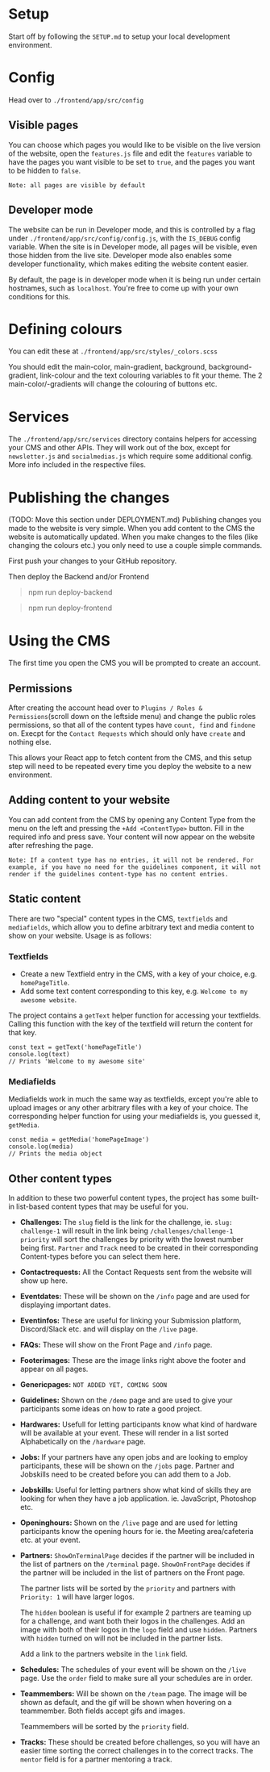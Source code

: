# Setup

Start off by following the `SETUP.md` to setup your local development environment.

# Config

Head over to `./frontend/app/src/config`

## Visible pages

You can choose which pages you would like to be visible on the live version of the website, open the `features.js` file and edit the `features` variable to have the pages you want visible to be set to `true`, and the pages you want to be hidden to `false`.

`Note: all pages are visible by default`

## Developer mode

The website can be run in Developer mode, and this is controlled by a flag under `./frontend/app/src/config/config.js`, with the `IS_DEBUG` config variable. When the site is in Developer mode, all pages will be visible, even those hidden from the live site. Developer mode also enables some developer functionality, which makes editing the website content easier.

By default, the page is in developer mode when it is being run under certain hostnames, such as `localhost`. You're free to come up with your own conditions for this.

# Defining colours

You can edit these at `./frontend/app/src/styles/_colors.scss`

You should edit the main-color, main-gradient, background, background-gradient, link-colour and the text colouring variables to fit your theme. The 2 main-color/-gradients will change the colouring of buttons etc.

# Services

The `./frontend/app/src/services` directory contains helpers for accessing your CMS and other APIs. They will work out of the box, except for `newsletter.js` and `socialmedias.js` which require some additional config. More info included in the respective files.

# Publishing the changes

(TODO: Move this section under DEPLOYMENT.md)
Publishing changes you made to the website is very simple. When you add content to the CMS the website is automatically updated. When you make changes to the files (like changing the colours etc.) you only need to use a couple simple commands.

First push your changes to your GitHub repository.

Then deploy the Backend and/or Frontend

> npm run deploy-backend

> npm run deploy-frontend

# Using the CMS

The first time you open the CMS you will be prompted to create an account.

## Permissions

After creating the account head over to `Plugins / Roles & Permissions`(scroll down on the leftside menu) and change the public roles permissions, so that all of the content types have `count, find` and `findone` on. Execpt for the `Contact Requests` which should only have `create` and nothing else. 

This allows your React app to fetch content from the CMS, and this setup step will need to be repeated every time you deploy the website to a new environment.

## Adding content to your website

You can add content from the CMS by opening any Content Type from the menu on the left and pressing the `+Add <ContentType>` button. Fill in the required info and press save. Your content will now appear on the website after refreshing the page.

`Note: If a content type has no entries, it will not be rendered. For example, if you have no need for the guidelines component, it will not render if the guidelines content-type has no content entries.`

## Static content

There are two "special" content types in the CMS, `textfields` and `mediafields`, which allow you to define arbitrary text and media content to show on your website. Usage is as follows: 

### Textfields

- Create a new Textfield entry in the CMS, with a key of your choice, e.g. `homePageTitle`.
- Add some text content corresponding to this key, e.g. `Welcome to my awesome website`.

The project contains a `getText` helper function for accessing your textfields. Calling this function with the key of the textfield will return the content for that key.

```
const text = getText('homePageTitle')
console.log(text)
// Prints 'Welcome to my awesome site'
```

### Mediafields 

Mediafields work in much the same way as textfields, except you're able to upload images or any other arbitrary files with a key of your choice. The corresponding helper function for using your mediafields is, you guessed it, `getMedia`. 

```
const media = getMedia('homePageImage')
console.log(media)
// Prints the media object
```

## Other content types

In addition to these two powerful content types, the project has some built-in list-based content types that may be useful for you.

-   **Challenges:**
    The `slug` field is the link for the challenge, ie. `slug: challenge-1` will result in the link being `/challenges/challenge-1` `priority` will sort the challenges by priority with the lowest number being first. `Partner` and `Track` need to be created in their corresponding Content-types before you can select them here.

-   **Contactrequests:**
    All the Contact Requests sent from the website will show up here.

-   **Eventdates:**
    These will be shown on the `/info` page and are used for displaying important dates.

-   **Eventinfos:**
    These are useful for linking your Submission platform, Discord/Slack etc. and will display on the `/live` page.

-   **FAQs:**
    These will show on the Front Page and `/info` page.

-   **Footerimages:**
    These are the image links right above the footer and appear on all pages.

-   **Genericpages:**
    `NOT ADDED YET, COMING SOON`

-   **Guidelines:**
    Shown on the `/demo` page and are used to give your participants some ideas on how to rate a good project.

-   **Hardwares:**
    Usefull for letting participants know what kind of hardware will be available at your event. These will render in a list sorted Alphabetically on the `/hardware` page.

-   **Jobs:**
    If your partners have any open jobs and are looking to employ participants, these will be shown on the `/jobs` page. Partner and Jobskills need to be created before you can add them to a Job.

-   **Jobskills:**
    Useful for letting partners show what kind of skills they are looking for when they have a job application. ie. JavaScript, Photoshop etc.

-   **Openinghours:**
    Shown on the `/live` page and are used for letting participants know the opening hours for ie. the Meeting area/cafeteria etc. at your event.

-   **Partners:**
    `ShowOnTerminalPage` decides if the partner will be included in the list of partners on the `/terminal` page.
    `ShowOnFrontPage` decides if the partner will be included in the list of partners on the Front page.

    The partner lists will be sorted by the `priority` and partners with `Priority: 1` will have larger logos.

    The `hidden` boolean is useful if for example 2 partners are teaming up for a challenge, and want both their logos in the challenges. Add an image with both of their logos in the `logo` field and use `hidden`. Partners with `hidden` turned on will not be included in the partner lists.

    Add a link to the partners website in the `link` field.

-   **Schedules:**
    The schedules of your event will be shown on the `/live` page. Use the `order` field to make sure all your schedules are in order.

-   **Teammembers:**
    Will be shown on the `/team` page. The image will be shown as default, and the gif will be shown when hovering on a teammember. Both fields accept gifs and images.

    Teammembers will be sorted by the `priority` field.

-   **Tracks:**
    These should be created before challenges, so you will have an easier time sorting the correct challenges in to the correct tracks. The `mentor` field is for a partner mentoring a track.
